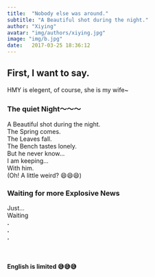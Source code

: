 ```yaml
---
title:  "Nobody else was around."
subtitle: "A Beautiful shot during the night."
author: "Xiying"
avatar: "img/authors/xiying.jpg"
image: "img/b.jpg"
date:   2017-03-25 18:36:12
---
```


## First, I want to say.
HMY is elegent, of course, she is my wife~

### The quiet Night～～～
A Beautiful shot during the night.  
The Spring comes.  
The Leaves fall.  
The Bench tastes lonely.  
But he never know...  
I am keeping...  
With him.  
(Oh! A little weird? 😄😄😄)

### Waiting for more Explosive News
Just...   
Waiting  
__.__  
__.__    
__.__  
<br />  
<br />
__English is limited 😅😅😅__
